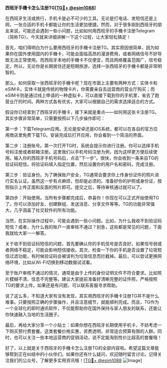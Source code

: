 **西班牙手機卡怎么注册TG[[TG💪+ @esim1088](https://t.me/s/esim1088)]**

在西班牙生活或旅行，手机卡是必不可少的工具。无论是打电话、发短信还是上网，一张合适的手机卡都能让你的生活更加便捷。然而，对于很多刚到西班牙的朋友来说，可能还会遇到一些小问题，比如如何用西班牙的手機卡注册Telegram（简称TG）。今天就来详细讲解一下这个过程，让大家轻松搞定！

首先，咱们得明白为什么要用西班牙的手機卡注册TG。其实原因很简单，因为如果你在国外使用国内的手機卡，可能会面临高昂的漫游费用，或者网络信号不好导致无法正常使用。而西班牙本地的手機卡不仅便宜，而且网络覆盖范围广，信号稳定。所以，无论你是长期居住还是短期旅游，选择一张西班牙的手機卡都是非常明智的。

那么，如何获取一张西班牙的手機卡呢？现在市面上主要有两种方式：实体卡和eSIM卡。实体卡就是传统的物理卡片，你需要亲自去运营商的营业厅购买；而eSIM卡则是通过线上申请的一种虚拟卡，可以直接下载到你的手机里，省去了跑营业厅的时间。两种方式各有优劣，大家可以根据自己的需求选择适合的方式。

假设你已经拿到了西班牙的手機卡，接下来就是重点——如何用这张卡注册TG。其实步骤非常简单，只需要按照以下几步操作即可：

第一步：下载Telegram应用。无论是安卓还是iOS系统，都可以在各自的官方应用商店里免费下载TG。安装完成后打开应用，你会看到一个简洁的界面。

第二步：注册账号。第一次打开TG时，系统会提示你进行注册。你可以选择手机号码注册或者邮箱注册。这里我们以手机号码注册为例，因为这样更方便后续使用。输入你的西班牙手机号码后，点击“下一步”。很快，你会收到一条来自TG的验证码短信。将验证码填入指定位置，然后设置你的用户名和密码，完成注册。

第三步：验证身份。为了确保账户安全，TG通常会要求你上传身份证件的照片进行实名认证。虽然这一步有点麻烦，但却是必须的。准备好你的护照或身份证，按照指示上传正面和反面的照片即可。提交之后，等待审核通过就可以了。

第四步：开始使用。当所有步骤都完成后，恭喜你！你现在可以正式开始使用TG了。你可以添加好友、创建群组、发送消息、分享文件等等。TG的功能非常强大，几乎涵盖了社交软件的所有功能。

当然，在实际操作过程中，可能会遇到一些小问题。比如，为什么我收不到验证码短信？或者，为什么我的账户一直审核不通过？别急，这些都是常见的问题，下面我就给大家一一解答。

关于收不到验证码短信的问题，首先要确认你的手机信号是否良好。如果信号弱或者网络不稳定，可能会影响短信接收。其次，检查一下你的手机是否设置了垃圾短信过滤功能，有时候验证码会被误判为垃圾信息而拦截掉。最后，可以尝试更换网络环境，比如从Wi-Fi切换到移动数据试试看。

至于账户审核不通过的情况，通常是由于上传的身份证明文件不符合要求。比如照片模糊不清、信息不完整等。建议大家提前准备好清晰完整的证件照，严格按照TG的要求上传。如果还是有问题，可以联系客服寻求帮助。

说了这么多，不知道大家有没有发现，其实用西班牙的手機卡注册TG并不是什么难事。只要按照正确的步骤操作，并且注意细节，就能顺利完成。而且，TG作为一个全球化的即时通讯软件，不仅能帮助你在国外保持与家人朋友的联系，还能让你快速融入当地的生活圈子。

最后，再给大家分享一个小贴士：如果你想在西班牙长期使用手机卡，不妨考虑一下购买预付费套餐。这类套餐价格实惠，资费透明，非常适合预算有限的人群。同时，也可以关注一些本地运营商的促销活动，说不定能淘到性价比超高的套餐哦！

好了，以上就是关于西班牙的手機卡怎么注册TG的全部内容啦。希望这篇文章能够帮到正在纠结中的小伙伴们。如果你还有什么疑问，欢迎随时留言讨论。记得关注我们的公众号，了解更多实用资讯哦！[[TG💪+ @esim1088](https://t.me/s/esim1088) ![Image](https://i.postimg.cc/4NQfJmqS/Snipaste-2025-05-13-00-14-12.png)]